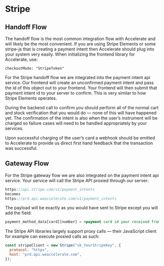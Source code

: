 # Stripe

## Handoff Flow

The handoff flow is the most common integration flow with Accelerate and will likely be the most convenient. If you are using Stripe Elements or some stripe-js that is creating a payment intent then Accelerate should plug into your system very easily. When initializing the frontend library for Accelerate, use:

```
checkoutMode: "StripeToken"
```

For the Stripe handoff flow we are integrated into the payment intent api service. Our frontend will create an unconfirmed payment intent and pass the id of this object out to your frontend. Your frontend will then submit that payment intent id to your server to confirm. This is very similar to how Stripe Elements operates.

During the backend call to confirm you should perform all of the normal cart and stock verification that you would do — none of this will have happened yet. The confirmation of the intent is also when the user’s instrument will be charged so failure cases will need to be handled appropriately by your services.

Upon successful charging of the user’s card a webhook should be emitted to Accelerate to provide us direct first hand feedback that the transaction was successful.

## Gateway Flow

For the Stripe gateway flow we are also integrated on the payment intent api service. Your service will call the Stripe API proxied through our server:

```jsx
https://api.stripe.com/v1/payment_intents
becomes
https://prd.api.weaccelerate.com/v1/payment_intents
```

The payload will be exactly as you would have sent to Stripe except you will add the field:

```jsx
payment_method_data[card][number] = <payment card id your received from AccelerateJS>
```

The Stripe API libraries largely support proxy calls — their JavaScript client for example can execute proxied calls as such:

```jsx
const stripeClient = new Stripe("sk_YourStripeKey", {
  protocol: "https",
  host: "prd.api.weaccelerate.com",
});
```
